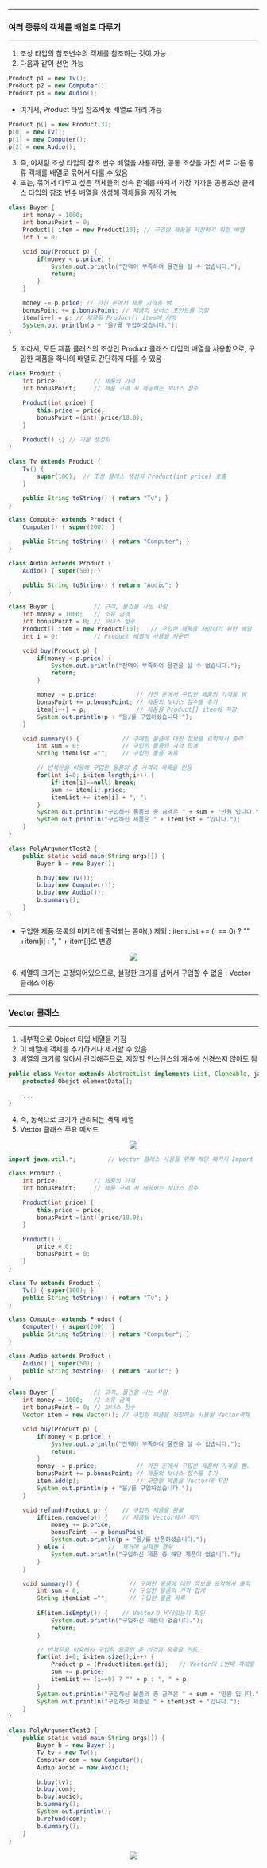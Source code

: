 -----
### 여러 종류의 객체를 배열로 다루기
-----
1. 조상 타입의 참조변수의 객체를 참조하는 것이 가능
2. 다음과 같이 선언 가능
```java
Product p1 = new Tv();
Product p2 = new Computer();
Product p3 = new Audio();
```
  - 여기서, Product 타입 참조벼눗 배열로 처리 가능
```java
Product p[] = new Product[3];
p[0] = new Tv();
p[1] = new Computer();
p[2] = new Audio();
```

3. 즉, 이처럼 조상 타입의 참조 변수 배열을 사용하면, 공통 조상을 가진 서로 다른 종류 객체를 배열로 묶어서 다룰 수 있음
4. 또는, 묶어서 다루고 싶은 객체들의 상속 관계를 따져서 가장 가까운 공통조상 클래스 타입의 참조 변수 배열을 생성해 객체들을 저장 가능
```java
class Buyer {
    int money = 1000;
    int bonusPoint = 0;
    Product[] item = new Product[10]; // 구입한 제품을 저장하기 위한 배열
    int i = 0;

    void buy(Product p) {
        if(money < p.price) {
            System.out.println("잔액이 부족하여 물건을 살 수 없습니다.");
            return;
        }
    }

    money -= p.price; // 가진 돈에서 제품 가격을 뺌
    bonusPoint += p.bonusPoint; // 제품의 보너스 포인트를 더함
    item[i++] = p; // 제품을 Product[] item에 저장
    System.out.println(p + "을/를 구입하셨습니다.");
}
```
5. 따라서, 모든 제품 클래스의 조상인 Product 클래스 타입의 배열을 사용함으로, 구입한 제품을 하나의 배열로 간단하게 다룰 수 있음

```java
class Product {
	int price;			// 제품의 가격
	int bonusPoint;		// 제품 구매 시 제공하는 보너스 점수

	Product(int price) {
		this.price = price;
		bonusPoint =(int)(price/10.0);
	}

	Product() {} // 기본 생성자
}
 
class Tv extends Product {
	Tv() {
		super(100);	 // 조상 클래스 생성자 Product(int price) 호출
	}

	public String toString() { return "Tv"; }
}

class Computer extends Product {
	Computer() { super(200); }

	public String toString() { return "Computer"; }
}

class Audio extends Product {
	Audio() { super(50); }

	public String toString() { return "Audio"; }
}

class Buyer {			// 고객, 물건을 사는 사람
	int money = 1000;	// 소유 금액
	int bonusPoint = 0;	// 보너스 점수
	Product[] item = new Product[10];	// 구입한 제품을 저장하기 위한 배열
	int i = 0;			// Product 배열에 사용될 카운터

	void buy(Product p) {
		if(money < p.price) {
			System.out.println("잔액이 부족하여 물건을 살 수 없습니다.");
			return;
		}

		money -= p.price;	        // 가진 돈에서 구입한 제품의 가격을 뺌
		bonusPoint += p.bonusPoint;	// 제품의 보너스 점수를 추가
		item[i++] = p;		        // 제품을 Product[] item에 저장
		System.out.println(p + "을/를 구입하셨습니다.");
	}

	void summary() {		    // 구매한 물품에 대한 정보를 요약해서 출력
		int sum = 0;		 	// 구입한 물품의 가격 합계
		String itemList =""; 	// 구입한 물품 목록

		// 반복문을 이용해 구입한 물품의 총 가격과 목록을 만듬
		for(int i=0; i<item.length;i++) {
			if(item[i]==null) break;
			sum += item[i].price;
			itemList += item[i] + ", ";
		}
		System.out.println("구입하신 물품의 총 금액은 " + sum + "만원 입니다.");
		System.out.println("구입하신 제품은 " + itemList + "입니다.");
	}
}

class PolyArgumentTest2 {
	public static void main(String args[]) {
		Buyer b = new Buyer();

		b.buy(new Tv());
		b.buy(new Computer());
		b.buy(new Audio());
		b.summary();
	}
}
```
  - 구입한 제품 목록의 마지막에 출력되는 콤마(,) 제외 : itemList += (i == 0) ? "" +item[i] : ", " + item[i]로 변경
<div align="center">
<img src="https://github.com/sooyounghan/HTTP/assets/34672301/3c8e0631-22fc-4578-bcf2-88e87c54c5c1">
</div>

6. 배열의 크기는 고정되어있으므로, 설정한 크기를 넘어서 구입할 수 없음 : Vector 클래스 이용

-----
### Vector 클래스
-----
1. 내부적으로 Object 타입 배열을 가짐
2. 이 배열에 객체를 추가하거나 제거할 수 있음
3. 배열의 크기를 알아서 관리해주므로, 저장할 인스턴스의 개수에 신경쓰지 않아도 됨
```java
public class Vector extends AbstractList implements List, Cloneable, java.io.Serializable {
    protected Obejct elementData[];

    ...
}
```
4. 즉, 동적으로 크기가 관리되는 객체 배열
5. Vector 클래스 주요 메서드
<div align="center">
<img src="https://github.com/sooyounghan/HTTP/assets/34672301/c52ddad6-0e11-4491-a9e8-a6b0c38f5235">
</div>

```java
import java.util.*;			// Vector 클래스 사용을 위해 해당 패키지 Import

class Product {
	int price;			// 제품의 가격
	int bonusPoint;		// 제품 구매 시 제공하는 보너스 점수

	Product(int price) {
		this.price = price;
		bonusPoint =(int)(price/10.0);
	}

	Product() {
		price = 0;
		bonusPoint = 0;
	}
}

class Tv extends Product {
	Tv() { super(100); }
	public String toString() { return "Tv"; }
}

class Computer extends Product {
	Computer() { super(200); }
	public String toString() { return "Computer"; }
}

class Audio extends Product {
	Audio() { super(50); }
	public String toString() { return "Audio"; }
}

class Buyer {			// 고객, 물건을 사는 사람
	int money = 1000;  	// 소유 금액
	int bonusPoint = 0;	// 보너스 점수
	Vector item = new Vector();	// 구입한 제품을 저장하는 사용될 Vector객체

	void buy(Product p) {
		if(money < p.price) {
			System.out.println("잔액이 부족하여 물건을 살 수 없습니다.");
			return;
		}
		money -= p.price;			// 가진 돈에서 구입한 제품의 가격을 뺌.
		bonusPoint += p.bonusPoint;	// 제품의 보너스 점수를 추가.
		item.add(p);				// 구입한 제품을 Vector에 저장
		System.out.println(p + "을/를 구입하셨습니다.");
	}

	void refund(Product p) {	// 구입한 제품을 환불
		if(item.remove(p)) {	// 제품을 Vector에서 제거
			money += p.price;
			bonusPoint -= p.bonusPoint;
			System.out.println(p + "을/를 반품하셨습니다.");
		} else {			//  제거에 실패한 경우
			System.out.println("구입하신 제품 중 해당 제품이 없습니다.");		
		}
	}

	void summary() {		      // 구매한 물품에 대한 정보를 요약해서 출력
		int sum = 0;		      // 구입한 물품의 가격 합계
		String itemList =""; 	  // 구입한 물품 목록
		
		if(item.isEmpty()) {	// Vector가 비어있는지 확인
			System.out.println("구입하신 제품이 없습니다.");
			return;
		}

		// 반복문을 이용해서 구입한 물품의 총 가격과 목록을 만듬.
		for(int i=0; i<item.size();i++) {
			Product p = (Product)item.get(i);	// Vector의 i번째 객체를 얻어옴
			sum += p.price;
			itemList += (i==0) ? "" + p : ", " + p;
		}
		System.out.println("구입하신 물품의 총 금액은 " + sum + "만원 입니다.");
		System.out.println("구입하신 제품은 " + itemList + "입니다.");
	}
}

class PolyArgumentTest3 {
	public static void main(String args[]) {
		Buyer b = new Buyer();
		Tv tv = new Tv();
		Computer com = new Computer();
		Audio audio = new Audio();

		b.buy(tv);
		b.buy(com);
		b.buy(audio);
		b.summary();
		System.out.println();
		b.refund(com);
		b.summary();
	}
}
```
<div align="center">
<img src="https://github.com/sooyounghan/HTTP/assets/34672301/93176ef4-8bc1-45e3-a172-916580c320da">
</div>


